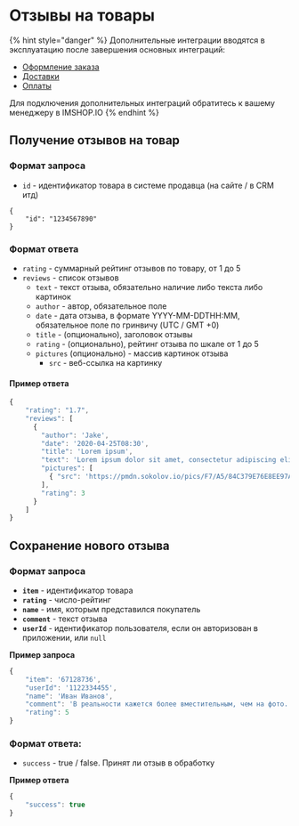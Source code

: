 # Отзывы на товары

{% hint style="danger" %}
Дополнительные интеграции вводятся в эксплуатацию после завершения основных интеграций:

* [Оформление заказа](../oformlenie-zakaza.-dostavki-oplaty/order.md)
* [Доставки](../oformlenie-zakaza.-dostavki-oplaty/deliveries.md)
* [Оплаты](../oformlenie-zakaza.-dostavki-oplaty/payments.md)

Для подключения дополнительных интеграций обратитесь к вашему менеджеру в IMSHOP.IO
{% endhint %}

## Получение отзывов на товар

### Формат запроса

* `id` - идентификатор товара в системе продавца \(на сайте / в CRM итд\)

```
{
    "id": "1234567890"
}
```

### Формат ответа

* `rating` - суммарный рейтинг отзывов по товару, от 1 до 5
* `reviews` - список отзывов
  * `text` - текст отзыва, обязательно наличие либо текста либо картинок
  * `author` - автор, обязательное поле
  * `date` - дата отзыва, в формате YYYY-MM-DDTHH:MM, обязательное поле по гринвичу \(UTC / GMT +0\)
  * `title` - \(опционально\), заголовок отзывы
  * `rating` - \(опционально\), рейтинг отзыва по шкале от 1 до 5
  * `pictures` \(опционально\) - массив картинок отзыва
    * `src` - веб-ссылка на картинку

#### Пример ответа

```javascript
{
    "rating": "1.7",
    "reviews": [
      {
        "author": 'Jake',
        "date": '2020-04-25T08:30',
        "title": 'Lorem ipsum',
        "text": 'Lorem ipsum dolor sit amet, consectetur adipiscing elit, sed do eiusmod tempor incididunt ut labore et dolore magna aliqua.',
        "pictures": [
          { "src": 'https://pmdn.sokolov.io/pics/F7/A5/84C379E76E8EE97A3B23EBE39DE4.jpg' },
        ],
        "rating": 3
      }
    ]
}
```

## Сохранение нового отзыва

### Формат запроса

* **`item`** - идентификатор товара
* **`rating`** - число-рейтинг
* **`name`** - имя, которым представился покупатель
* **`comment`** - текст отзыва
* **`userId`** - идентификатор пользователя, если он авторизован в приложении, или `null`

**Пример запроса**

```javascript
{
    "item": '67128736',
    "userId": '1122334455',
    "name": 'Иван Иванов',
    "comment": 'В реальности кажется более вместительным, чем на фото. Отличный материал. За такую цену - просто подарок.',
    "rating": 5
}
```

### Формат ответа:

* `success` - true / false. Принят ли отзыв в обработку

**Пример ответа**

```javascript
{
    "success": true
}
```

